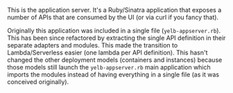 This is the application server. It's a Ruby/Sinatra application that exposes a number of APIs that are consumed by the UI (or via curl if you fancy that). 

Originally this application was included in a single file (`yelb-appserver.rb`). This has been since refactored by extracting the single API definition in their separate adapters and modules. This made the transition to Lambda/Serverless easier (one lambda per API definition). This hasn't changed the other deployment models (containers and instances) because those models still launch the `yelb-appserver.rb` main application which imports the modules instead of having everything in a single file (as it was conceived originally).

